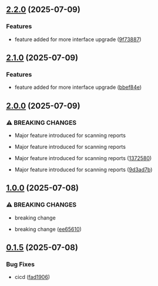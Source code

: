 ## [2.2.0](https://github.com/Reetwiz/fellowblogcicd/compare/v2.1.0...v2.2.0) (2025-07-09)


### Features

* feature added for more interface upgrade ([9f73887](https://github.com/Reetwiz/fellowblogcicd/commit/9f738876c5a1bb434e5cd87662b384e012d441fa))

## [2.1.0](https://github.com/Reetwiz/fellowblogcicd/compare/v2.0.0...v2.1.0) (2025-07-09)


### Features

* feature added for more interface upgrade ([bbef84e](https://github.com/Reetwiz/fellowblogcicd/commit/bbef84eb44d647db73875a2e8b47f3679bed72ab))

## [2.0.0](https://github.com/Reetwiz/fellowblogcicd/compare/v1.0.0...v2.0.0) (2025-07-09)


### ⚠ BREAKING CHANGES

* Major feature introduced for scanning reports
* Major feature introduced for scanning reports

* Major feature introduced for scanning reports ([1372580](https://github.com/Reetwiz/fellowblogcicd/commit/137258043cf1fbf5c04fe02d28752c628c05a6fe))
* Major feature introduced for scanning reports ([9d3ad7b](https://github.com/Reetwiz/fellowblogcicd/commit/9d3ad7b64e6de2fa22c9d57710d1ebf3e82cab20))

## [1.0.0](https://github.com/Reetwiz/fellowblogcicd/compare/v0.1.5...v1.0.0) (2025-07-08)


### ⚠ BREAKING CHANGES

* breaking change

* breaking change ([ee65610](https://github.com/Reetwiz/fellowblogcicd/commit/ee65610c4eafb4384ba538aa3f15aceef02033a9))

## [0.1.5](https://github.com/Reetwiz/fellowblogcicd/compare/v0.1.4...v0.1.5) (2025-07-08)


### Bug Fixes

* cicd ([fad1906](https://github.com/Reetwiz/fellowblogcicd/commit/fad19063c8e8c204739a32f4daf2830d539c5bf3))

